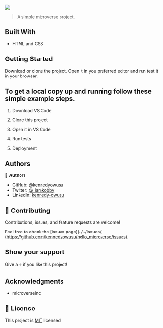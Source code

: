 ![](https://img.shields.io/badge/Microverse-blueviolet)

> A simple microverse project.

## Built With

- HTML and CSS

## Getting Started

Download or clone the project. Open it in you preferred editor and run test it in your browser.

## To get a local copy up and running follow these simple example steps.

1. Download VS Code

2. Clone this project

3. Open it in VS Code

4. Run tests

5. Deployment

## Authors

👤 **Author1**

- GitHub: [@kennedyowusu](https://github.com/kennedyowusu)
- Twitter: [@\_iamkobby](https://twitter.com/_iamkobby)
- LinkedIn: [kennedy-owusu](https://linkedin.com/in/kennedy-owusu)

## 🤝 Contributing

Contributions, issues, and feature requests are welcome!

Feel free to check the [issues page](../../issues/](https://github.com/kennedyowusu/hello_microverse/issues).

## Show your support

Give a ⭐️ if you like this project!

## Acknowledgments

- microverseinc

## 📝 License

This project is [MIT](./LICENSE) licensed.
